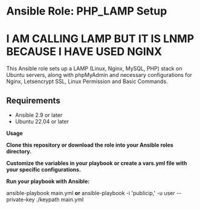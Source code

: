 # Ansible Role: PHP_LAMP Setup
# I AM CALLING LAMP BUT IT IS LNMP BECAUSE I HAVE USED NGINX

This Ansible role sets up a LAMP (Linux, Nginx, MySQL, PHP) stack on Ubuntu servers, along with phpMyAdmin and necessary configurations for Nginx, Letsencrypt SSL, Linux Permission and Basic Commands.

## Requirements

- Ansible 2.9 or later
- Ubuntu 22.04 or later
  
**Usage**
  
**Clone this repository or download the role into your Ansible roles directory.**

**Customize the variables in your playbook or create a vars.yml file with your specific configurations.**

**Run your playbook with Ansible:**

ansible-playbook main.yml **or**  ansible-playbook -i 'publicip,' -u user --private-key ./keypath main.yml





